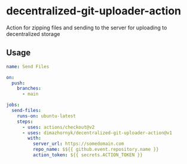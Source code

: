 # decentralized-git-uploader-action

Action for zipping files and sending to the server for uploading to decentralized storage

## Usage

```yaml
name: Send Files

on:
  push:
    branches:
      - main

jobs:
  send-files:
    runs-on: ubuntu-latest
    steps:
      - uses: actions/checkout@v2
      - uses: dimazhornyk/decentralized-git-uploader-action@v1
        with:
          server_url: https://somedomain.com
          repo_name: $${{ github.event.repository.name }}
          action_token: ${{ secrets.ACTION_TOKEN }}
```
